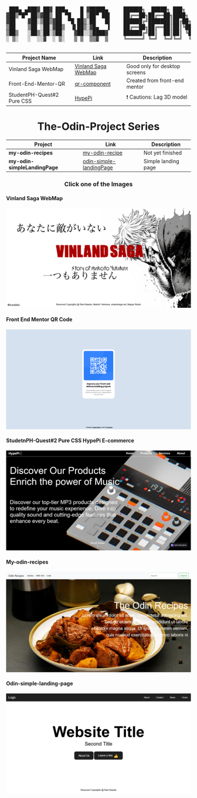 <div align="center">



<pre align="center">

 ███▄ ▄███▓ ██▓ ███▄    █ ▓█████▄     ██████╗  █████╗ ███╗   ██╗██╗  ██╗
▓██▒▀█▀ ██▒▓██▒ ██ ▀█   █ ▒██▀ ██▌    ██╔══██╗██╔══██╗████╗  ██║██║ ██╔╝
▓██    ▓██░▒██▒▓██  ▀█ ██▒░██   █▌    ██████╔╝███████║██╔██╗ ██║█████╔╝ 
▒██    ▒██ ░██░▓██▒  ▐▌██▒░▓█▄   ▌    ██╔══██╗██╔══██║██║╚██╗██║██╔═██╗ 
▒██▒   ░██▒░██░▒██░   ▓██░░▒████▓     ██████╔╝██║  ██║██║ ╚████║██║  ██╗
░ ▒░   ░  ░░▓  ░ ▒░   ▒ ▒  ▒▒▓  ▒     ╚═════╝ ╚═╝  ╚═╝╚═╝  ╚═══╝╚═╝  ╚═╝

</pre>

</div>

<div align="center">

<div align="center">

| Project Name        | Link                                                | Description                                         |
|---------------------|-----------------------------------------------------|-----------------------------------------------------|
| Vinland Saga WebMap | [Vinland Saga WebMap](https://websys-baarde-midterm.vercel.app/) | Good only for desktop screens |
| Front-End-Mentor-QR | [qr-component](https://tcker.github.io/qr-code-component-main.io/) | Created from front-end mentor |
| StudentPH-Quest#2 Pure CSS | [HypePi](https://tcker.github.io/E-commerce-Web.github.io) | ❗ Cautions: Lag 3D model |

# The-Odin-Project Series

| Project                   | Link               | Description |
|---------------------------|--------------------|-------------|
| **my-odin-recipes**       | [my-odin-recipe](https://tcker.github.io/odin-recipes.github-io/) | Not yet finished  |
| **my-odin-simpleLandingPage** | [odin-simple-landingPage](https://tcker.github.io/odin-simple-landing-page.io/) | Simple landing page |

</div>

### **Click one of the Images**
</div>

#### Vinland Saga WebMap
[![Vinland Saga WebMap](/assets/webmap.png)](https://websys-baarde-midterm.vercel.app/)
#### Front End Mentor QR Code
[![Front-End-Mentor-QR](/assets/frontendmentor.png)](https://tcker.github.io/qr-code-component-main.io/)
#### StudetnPH-Quest#2 Pure CSS HypePi E-commerce
[![StudentPH-Quest#2 Pure CSS](/assets/HypePi.png)](https://tcker.github.io/E-commerce-Web.github.io)
#### My-odin-recipes
[![my-odin-recipes](/assets/odinrecipe.png)](https://tcker.github.io/odin-recipes.github-io/)
#### Odin-simple-landing-page
[![my-odin-simpleLandingPage](/assets/odinsimpleland.png)](https://tcker.github.io/odin-simple-landing-page.io/)


